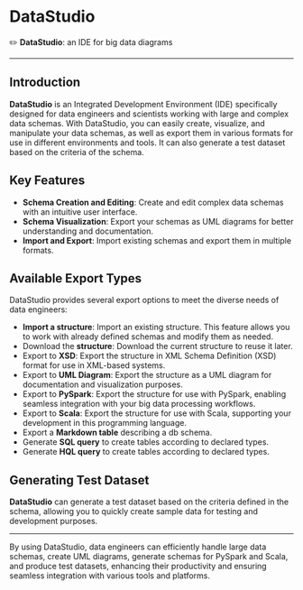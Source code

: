 # DataStudio

✏️ **DataStudio**: an IDE for big data diagrams

---

## Introduction

**DataStudio** is an Integrated Development Environment (IDE) specifically designed for data engineers and scientists working with large and complex data schemas. With DataStudio, you can easily create, visualize, and manipulate your data schemas, as well as export them in various formats for use in different environments and tools. It can also generate a test dataset based on the criteria of the schema.

## Key Features

- **Schema Creation and Editing**: Create and edit complex data schemas with an intuitive user interface.
- **Schema Visualization**: Export your schemas as UML diagrams for better understanding and documentation.
- **Import and Export**: Import existing schemas and export them in multiple formats.

## Available Export Types

DataStudio provides several export options to meet the diverse needs of data engineers:

- **Import a structure**: Import an existing structure. This feature allows you to work with already defined schemas and modify them as needed.
- Download the **structure**: Download the current structure to reuse it later.
- Export to **XSD**: Export the structure in XML Schema Definition (XSD) format for use in XML-based systems.
- Export to **UML Diagram**: Export the structure as a UML diagram for documentation and visualization purposes.
- Export to **PySpark**: Export the structure for use with PySpark, enabling seamless integration with your big data processing workflows.
- Export to **Scala**: Export the structure for use with Scala, supporting your development in this programming language.
- Export a **Markdown table** describing a db schema.
- Generate **SQL query** to create tables according to declared types.
- Generate **HQL query** to create tables according to declared types.

## Generating Test Dataset

**DataStudio** can generate a test dataset based on the criteria defined in the schema, allowing you to quickly create sample data for testing and development purposes.

---

By using DataStudio, data engineers can efficiently handle large data schemas, create UML diagrams, generate schemas for PySpark and Scala, and produce test datasets, enhancing their productivity and ensuring seamless integration with various tools and platforms.
